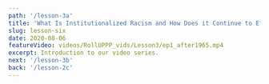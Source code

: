 ```yaml
---
path: '/lesson-3a'
title: 'What Is Institutionalized Racism and How Does it Continue to Effect Black and Brown Communities?'
slug: lesson-six
date: 2020-08-06
featureVideo: videos/RollUPPP_vids/Lesson3/ep1_after1965.mp4
excerpt: Introduction to our video series.
next: '/lesson-3b'
back: '/lesson-2c'
---
```

